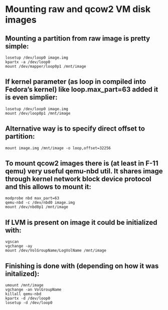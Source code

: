 Mounting raw and qcow2 VM disk images
================================================================================

Mounting a partition from raw image is pretty simple:
--------------------------------------------------------------------------------

```
losetup /dev/loop0 image.img
kpartx -a /dev/loop0
mount /dev/mapper/loop0p1 /mnt/image
```

If kernel parameter (as loop in compiled into Fedora’s kernel) like loop.max_part=63 added it is even simplier:
--------------------------------------------------------------------------------

```
losetup /dev/loop0 image.img
mount /dev/loop0p1 /mnt/image
```

Alternative way is to specify direct offset to partition:
--------------------------------------------------------------------------------

```
mount image.img /mnt/image -o loop,offset=32256
```

To mount qcow2 images there is (at least in F-11 qemu) very useful qemu-nbd util. It shares image through kernel network block device protocol and this allows to mount it:
--------------------------------------------------------------------------------

```
modprobe nbd max_part=63
qemu-nbd -c /dev/nbd0 image.img
mount /dev/nbd0p1 /mnt/image
```

If LVM is present on image it could be initialized with:
--------------------------------------------------------------------------------

```
vgscan
vgchange -ay
mount /dev/VolGroupName/LogVolName /mnt/image
```

Finishing is done with (depending on how it was initalized):
--------------------------------------------------------------------------------

```
umount /mnt/image
vgchange -an VolGroupName
killall qemu-nbd
kpartx -d /dev/loop0
losetup -d /dev/loop0
```